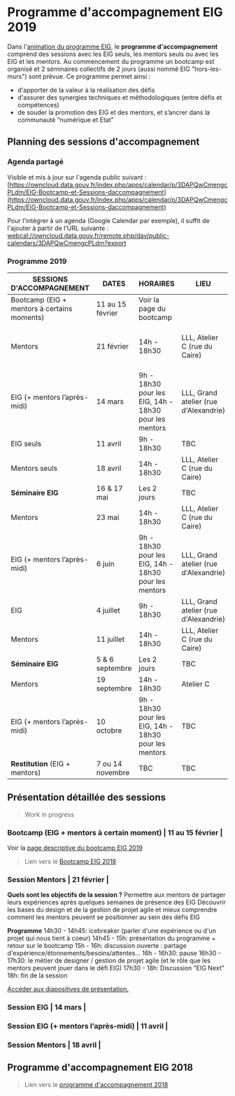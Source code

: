 # Programme d'accompagnement EIG 2019

Dans l'[animation du programme EIG](https://github.com/entrepreneur-interet-general/eig-link/blob/master/animation.md), le **programme d'accompagnement** comprend des sessions avec les EIG seuls, les mentors seuls ou avec les EIG et les mentors. Au commencement du programme un bootcamp est organisé et 2 séminaires collectifs de 2 jours (aussi nommé EIG "hors-les-murs") sont prévue. Ce programme permet ainsi :
* d'apporter de la valeur à la réalisation des défis
* d'assurer des synergies techniques et méthodologiques (entre défis et compétences)
* de souder la promotion des EIG et des mentors, et s’ancrer dans la communauté “numérique et Etat”


## Planning des sessions d'accompagnement 

### Agenda partagé
Visible et mis à jour sur l'agenda public suivant : [https://owncloud.data.gouv.fr/index.php/apps/calendar/p/3DAPQwCmengcPLdm/EIG-Bootcamp-et-Sessions-daccompagnement](https://owncloud.data.gouv.fr/index.php/apps/calendar/p/3DAPQwCmengcPLdm/EIG-Bootcamp-et-Sessions-daccompagnement)

Pour l'intégrer à un agenda (Google Calendar par exemple), il suffit de l'ajouter à partir de l'URL suivante : [webcal://owncloud.data.gouv.fr/remote.php/dav/public-calendars/3DAPQwCmengcPLdm?export](webcal://owncloud.data.gouv.fr/remote.php/dav/public-calendars/3DAPQwCmengcPLdm?export)

### Programme 2019

| SESSIONS D'ACCOMPAGNEMENT | DATES | HORAIRES | LIEU | THÉMATIQUE | OBJECTIFS 
| -------- | -------- | ------- | ------- | ------ | ----- |
| Bootcamp (EIG + mentors à certains moments)| 11 au 15 février| Voir la page du bootcamp | | |
| Mentors | 21 février | 14h - 18h30 | LLL, Atelier C (rue du Caire) | Mini-bootcamp mentors | Rex mentors, présentation design / agile |
| EIG  (+ mentors l’après-midi) | 14 mars | 9h - 18h30 pour les EIG, 14h - 18h30 pour les mentors | LLL, Grand atelier (rue d'Alexandrie) | 
| EIG seuls | 11 avril | 9h - 18h30 | TBC
| Mentors seuls | 18 avril | 14h - 18h30 | LLL, Atelier C (rue du Caire) |
| **Séminaire EIG** | 16 & 17 mai | Les 2 jours | TBC
| Mentors | 23 mai | 14h - 18h30 | LLL, Atelier C (rue du Caire) |
| EIG (+ mentors l’après-midi) | 6 juin | 9h - 18h30 pour les EIG, 14h - 18h30 pour les mentors | LLL, Grand atelier (rue d'Alexandrie) |
| EIG | 4 juillet | 9h - 18h30 | LLL, Grand atelier (rue d'Alexandrie) |
| Mentors | 11 juillet | 14h - 18h30 | LLL, Atelier C (rue du Caire) |
| **Séminaire EIG** | 5 & 6 septembre | Les 2 jours | TBC
| Mentors | 19 septembre | 14h - 18h30 | Atelier C
| EIG (+ mentors l’après-midi) | 10 octobre | 9h - 18h30 pour les EIG, 14h - 18h30 pour les mentors | TBC
| **Restitution** (EIG + mentors) | 7 ou 14 novembre | TBC | TBC

## Présentation détaillée des sessions
> Work in progress
### Bootcamp (EIG + mentors à certain moment) | 11 au 15 février | 
Voir la [page descriptive du bootcamp EIG 2019](./bootcamp.md)
> Lien vers le [Bootcamp EIG 2018](./archives/2018/bootcamp_2018.org)
### Session Mentors | 21 février | 

**Quels sont les objectifs de la session ?**
Permettre aux mentors de partager leurs expériences après quelques semaines de présence des EIG 
Découvrir les bases du design et de la gestion de projet agile et mieux comprendre comment les mentors peuvent se positionner au sein des défis EIG 

**Programme**
14h30 - 14h45: icebreaker (parler d'une expérience ou d'un projet qui nous tient à coeur)
14h45 - 15h: présentation du programme + retour sur le bootcamp
15h - 16h: discussion ouverte : partage d'expérience/étonnements/besoins/attentes... 
16h - 16h30: pause 
16h30 - 17h30: le métier de designer / gestion de projet agile (et le rôle que les mentors peuvent jouer dans le défi EIG) 
17h30 - 18h: Discussion "EIG Next"
18h: fin de la session

[Accéder aux diapositives de présentation.](https://speakerdeck.com/eig2018/2019)

### Session EIG | 14 mars | 
### Session EIG (+ mentors l’après-midi) | 11 avril | 
### Session Mentors | 18 avril |
## Programme d'accompagnement EIG 2018
> Lien vers le [programme d'accompagnement 2018](./archives/2018/accompagnement_2018.org)
